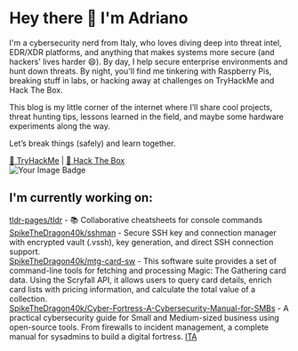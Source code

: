 # Hey there 👋 I'm Adriano

I'm a cybersecurity nerd from Italy, who loves diving deep into threat intel, EDR/XDR platforms, and anything that makes systems more secure (and hackers' lives harder 😄). By day, I help secure enterprise environments and hunt down threats. By night, you'll find me tinkering with Raspberry Pis, breaking stuff in labs, or hacking away at challenges on TryHackMe and Hack The Box.

This blog is my little corner of the internet where I’ll share cool projects, threat hunting tips, lessons learned in the field, and maybe some hardware experiments along the way.

Let’s break things (safely) and learn together.

[🔗 TryHackMe](https://tryhackme.com/p/spikethedragon) | [🔗 Hack The Box](https://app.hackthebox.com/profile/755202) <br>
<img src="https://tryhackme-badges.s3.amazonaws.com/spikethedragon.png" alt="Your Image Badge" /> <br>

## I'm currently working on:
[tldr-pages/tldr](https://github.com/tldr-pages/tldr) - 📚 Collaborative cheatsheets for console commands
[SpikeTheDragon40k/sshman](https://github.com/SpikeTheDragon40k/sshman) - Secure SSH key and connection manager with encrypted vault (.vssh), key generation, and direct SSH connection support.<br>
[SpikeTheDragon40k/mtg-card-sw](https://github.com/SpikeTheDragon40k/mtg-card-sw) - This software suite provides a set of command-line tools for fetching and processing Magic: The Gathering card data. Using the Scryfall API, it allows users to query card details, enrich card lists with pricing information, and calculate the total value of a collection.<br>
[SpikeTheDragon40k/Cyber-Fortress-A-Cybersecurity-Manual-for-SMBs](https://github.com/SpikeTheDragon40k/Cyber-Fortress-A-Cybersecurity-Manual-for-SMBs/tree/main) - A practical cybersecurity guide for Small and Medium-sized business using open-source tools. From firewalls to incident management, a complete manual for sysadmins to build a digital fortress. [ITA](https://github.com/SpikeTheDragon40k/Cyber-Fortress-Manuale-Cybersecurity-per-PMI)
